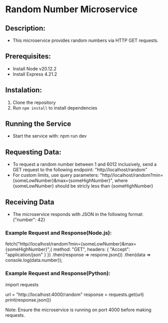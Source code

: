 # Random Number Microservice

## Description:
  * This microservice provides random numbers via HTTP GET requests.

## Prerequisites:
  * Install Node v20.12.2
  * Install Express 4.21.2

## Instalation:
  1. Clone the repository
  2. Run `npm install` to install dependencies

## Running the Service
  * Start the service with: npm run dev

## Requesting Data:

  * To request a random number between 1 and 6012 inclusively, send a GET request to the following endpoint: "http//localhost/random"
  * For custom limits, use query parameters: "http//localhost/random?min={someLowNumber}&max={someHighNumber}", where {someLowNumber} should be stricly less than {someHighNumber}

## Receiving Data

  * The microservice responds with JSON in the following format: {"number": 42}

  ### Example Request and Response(Node.js):

  fetch("http//localhost/random?min={someLowNumber}&max={someHighNumber}",{
    method: "GET",
    headers: {
      "Accept": "application/json"
    }
  })
  .then(response => respone.json())
  .then(data => console.log(data.number));

  ### Example Request and Response(Python):
  
  import requests

  url = "http://localhost:4000/random"
  response = requests.get(url)
  print(response.json())  

Note: Ensure the microservice is running on port 4000 before making requests.

